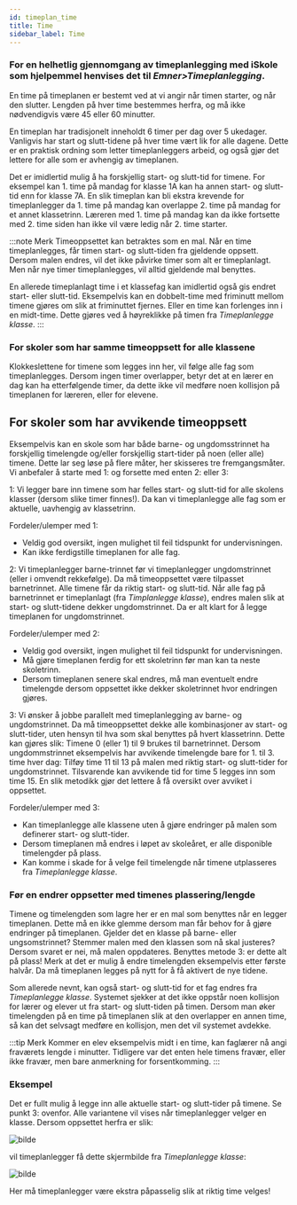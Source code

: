 ```yaml
---
id: timeplan_time
title: Time
sidebar_label: Time
---
```


### For en helhetlig gjennomgang av timeplanlegging med iSkole som hjelpemmel henvises det til _Emner>Timeplanlegging_.

En time på timeplanen er bestemt ved at vi angir når timen starter, og når den slutter. Lengden på hver time bestemmes herfra, og må ikke nødvendigvis være 45 eller 60 minutter.

En timeplan har tradisjonelt inneholdt 6 timer per dag over 5 ukedager. Vanligvis har start og slutt-tidene på hver time vært lik for alle dagene. Dette er en praktisk ordning som letter timeplanleggers arbeid, og også gjør det lettere for alle som er avhengig av timeplanen.

Det er imidlertid mulig å ha forskjellig start- og slutt-tid for timene. For eksempel kan 1. time på mandag for klasse 1A kan ha annen start- og slutt-tid enn for klasse 7A. En slik timeplan kan bli ekstra krevende for timeplanlegger da 1. time på mandag  kan overlappe 2. time på mandag for et annet klassetrinn. Læreren med 1. time på mandag kan da ikke fortsette med 2. time siden han ikke vil være ledig når 2. time starter.

:::note Merk
Timeoppsettet kan betraktes som en mal. Når en time timeplanlegges, får timen start- og slutt-tiden fra gjeldende oppsett. Dersom malen endres, vil det ikke påvirke timer som alt er timeplanlagt. Men når nye timer timeplanlegges, vil alltid gjeldende mal benyttes. 

En allerede timeplanlagt time i et klassefag kan imidlertid også gis endret start- eller slutt-tid. Eksempelvis kan en dobbelt-time med friminutt mellom timene gjøres om slik at friminuttet fjernes. Eller en time kan forlenges inn i en midt-time. Dette gjøres ved å høyreklikke på timen fra _Timeplanlegge klasse_.
:::

### For skoler som har samme timeoppsett for alle klassene
Klokkeslettene for timene som legges inn her, vil følge alle fag som timeplanlegges. Dersom ingen timer overlapper, betyr det at en lærer en dag kan ha etterfølgende timer, da dette ikke vil medføre noen kollisjon på timeplanen for læreren, eller for elevene.

## For skoler som har avvikende timeoppsett
Eksempelvis kan en skole som har både barne- og ungdomsstrinnet ha forskjellig timelengde og/eller forskjellig start-tider på noen (eller alle) timene. Dette lar seg løse på flere måter, her skisseres tre fremgangsmåter. Vi anbefaler å starte med 1: og forsette med enten 2: eller 3:

1: Vi legger bare inn timene som har felles start- og slutt-tid for alle skolens klasser (dersom slike timer finnes!).
Da kan vi timeplanlegge alle fag som er aktuelle, uavhengig av klassetrinn.

Fordeler/ulemper med 1:
+ Veldig god oversikt, ingen mulighet til feil tidspunkt for undervisningen.
+ Kan ikke ferdigstille timeplanen for alle fag.

2: Vi timeplanlegger barne-trinnet før vi timeplanlegger ungdomstrinnet (eller i omvendt rekkefølge).
Da må timeoppsettet være tilpasset barnetrinnet. Alle timene får da riktig start- og slutt-tid.
Når alle fag på barnetrinnet er timeplanlagt (fra _Timplanlegge klasse_), endres malen slik at start- og slutt-tidene dekker  ungdomstrinnet. Da er alt klart for å legge timeplanen for ungdomstrinnet.

Fordeler/ulemper med 2: 
+ Veldig god oversikt, ingen mulighet til feil tidspunkt for undervisningen.
+ Må gjøre timeplanen ferdig for ett skoletrinn før man kan ta neste skoletrinn.
+ Dersom timeplanen senere skal endres, må man eventuelt endre timelengde dersom oppsettet ikke dekker skoletrinnet hvor endringen gjøres.

3: Vi ønsker å jobbe parallelt med timeplanlegging av barne- og ungdomstrinnet.
Da må timeoppsettet dekke alle kombinasjoner av start- og slutt-tider, uten hensyn til hva som skal benyttes på hvert klassetrinn. Dette kan gjøres slik:
Timene 0 (eller 1) til 9 brukes til barnetrinnet. Dersom ungdommstrinnet eksempelvis har avvikende timelengde bare for 1. til 3. time hver dag: Tilføy time 11 til 13 på malen med riktig start- og slutt-tider for ungdomstrinnet. Tilsvarende kan avvikende tid for time 5 legges inn som time 15. En slik metodikk gjør det lettere å få oversikt over avviket i oppsettet.

Fordeler/ulemper med 3: 
+ Kan timeplanlegge alle klassene uten å gjøre endringer på malen som definerer start- og slutt-tider.
+ Dersom timeplanen må endres i løpet av skoleåret, er alle disponible timelengder på plass.
+ Kan komme i skade for å velge feil timelengde når timene utplasseres fra _Timeplanlegge klasse_.

### Før en endrer oppsetter med timenes plassering/lengde
Timene og timelengden som lagre her er en mal som benyttes når en legger timeplanen. Dette må en ikke glemme dersom man får behov for å gjøre endringer på timeplanen. Gjelder det en klasse på barne- eller ungsomstrinnet? Stemmer malen med den klassen som nå skal justeres? Dersom svaret er nei, må malen oppdateres. Benyttes metode 3: er dette alt på plass! Merk at det er mulig å endre timelengden eksempelvis etter første halvår. Da må timeplanen legges på nytt for å få aktivert de nye tidene.

Som allerede nevnt, kan også start- og slutt-tid for et fag endres fra _Timeplanlegge klasse_. Systemet sjekker at det ikke oppstår noen kollisjon for lærer og elever ut fra start- og slutt-tiden på timen. Dersom man øker timelengden på en time på timeplanen slik at den overlapper en annen time, så kan det selvsagt medføre en kollisjon, men det vil systemet avdekke.

:::tip Merk
Kommer en elev eksempelvis midt i en time, kan faglærer nå angi fraværets lengde i minutter. Tidligere var det enten hele timens fravær, eller ikke fravær, men bare anmerkning for forsentkomming.
:::

### Eksempel
Det er fullt mulig å legge inn alle aktuelle start- og slutt-tider på timene. Se punkt 3: ovenfor. Alle variantene vil vises når timeplanlegger velger en klasse. 
Dersom oppsettet herfra er slik:

![bilde](https://user-images.githubusercontent.com/80097133/158549676-73bc825b-4a0c-4a7e-920d-3c3c32ead2ea.png)

vil timeplanlegger få dette skjermbilde fra _Timeplanlegge klasse_:

![bilde](https://user-images.githubusercontent.com/80097133/158548921-624dd3bd-8cf5-4110-8a30-7e6479dc5fb2.png)

Her må timeplanlegger være ekstra påpasselig slik at riktig time velges!




